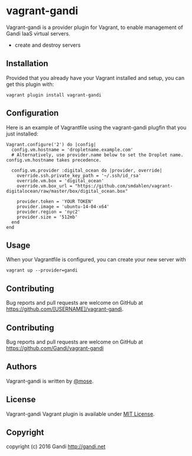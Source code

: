 vagrant-gandi
======================

Vagrant-gandi is a provider plugin for Vagrant, to enable management of Gandi IaaS virtual servers.

- create and destroy servers

Installation
--------------------

Provided that you already have your Vagrant installed and setup, you can get this plugin with:

    vagrant plugin install vagrant-gandi

Configuration
---------------------

Here is an example of Vagrantfile using the vagrant-gandi plugfin that you just installed:

```
Vagrant.configure('2') do |config|
  config.vm.hostname = 'dropletname.example.com'
  # Alternatively, use provider.name below to set the Droplet name. config.vm.hostname takes precedence.

  config.vm.provider :digital_ocean do |provider, override|
    override.ssh.private_key_path = '~/.ssh/id_rsa'
    override.vm.box = 'digital_ocean'
    override.vm.box_url = "https://github.com/smdahlen/vagrant-digitalocean/raw/master/box/digital_ocean.box"

    provider.token = 'YOUR TOKEN'
    provider.image = 'ubuntu-14-04-x64'
    provider.region = 'nyc2'
    provider.size = '512mb'
  end
end
```

Usage
---------------

When your Vagrantfile is configured, you can create your new server with

    vagrant up --provider=gandi

## Contributing

Bug reports and pull requests are welcome on GitHub at https://github.com/[USERNAME]/vagrant-gandi.

Contributing
----------------
Bug reports and pull requests are welcome on GitHub at https://github.com/Gandi/vagrant-gandi

Authors
-----------
Vagrant-gandi is written by [@mose](https://github.com/mose).

License
-----------
Vagrant-gandi Vagrant plugin is available under [MIT License](http://opensource.org/licenses/MIT).

Copyright
------------
copyright (c) 2016 Gandi http://gandi.net
